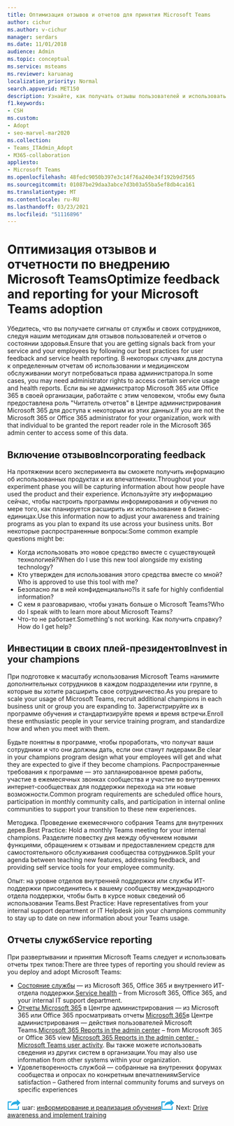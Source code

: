 ```yaml
---
title: Оптимизация отзывов и отчетов для принятия Microsoft Teams
author: cichur
ms.author: v-cichur
manager: serdars
ms.date: 11/01/2018
audience: Admin
ms.topic: conceptual
ms.service: msteams
ms.reviewer: karuanag
localization_priority: Normal
search.appverid: MET150
description: Узнайте, как получать отзывы пользователей и использовать отчеты о состоянии обслуживания при внедрении Teams.
f1.keywords:
- CSH
ms.custom:
- Adopt
- seo-marvel-mar2020
ms.collection:
- Teams_ITAdmin_Adopt
- M365-collaboration
appliesto:
- Microsoft Teams
ms.openlocfilehash: 48fedc9050b397e3c14f76a240e34f192b9d7565
ms.sourcegitcommit: 01087be29daa3abce7d3b03a55ba5ef8db4ca161
ms.translationtype: MT
ms.contentlocale: ru-RU
ms.lasthandoff: 03/23/2021
ms.locfileid: "51116896"
---
```

# <a name="optimize-feedback-and-reporting-for-your-microsoft-teams-adoption"></a><span data-ttu-id="4da09-103">Оптимизация отзывов и отчетности по внедрению Microsoft Teams</span><span class="sxs-lookup"><span data-stu-id="4da09-103">Optimize feedback and reporting for your Microsoft Teams adoption</span></span>

<span data-ttu-id="4da09-104">Убедитесь, что вы получаете сигналы от службы и своих сотрудников, следуя нашим методикам для отзывов пользователей и отчетов о состоянии здоровья.</span><span class="sxs-lookup"><span data-stu-id="4da09-104">Ensure that you are getting signals back from your service and your employees by following our best practices for user feedback and service health reporting.</span></span>  <span data-ttu-id="4da09-105">В некоторых случаях для доступа к определенным отчетам об использовании и медицинском обслуживании могут потребоваться права администратора.</span><span class="sxs-lookup"><span data-stu-id="4da09-105">In some cases, you may need administrator rights to access certain service usage and health reports.</span></span> <span data-ttu-id="4da09-106">Если вы не администратор Microsoft 365 или Office 365 в своей организации, работайте с этим человеком, чтобы ему была предоставлена роль "Читатель отчетов" в Центре администрирования Microsoft 365 для доступа к некоторым из этих данных.</span><span class="sxs-lookup"><span data-stu-id="4da09-106">If you are not the Microsoft 365 or Office 365 administrator for your organization, work with that individual to be granted the report reader role in the Microsoft 365 admin center to access some of this data.</span></span>

## <a name="incorporating-feedback"></a><span data-ttu-id="4da09-107">Включение отзывов</span><span class="sxs-lookup"><span data-stu-id="4da09-107">Incorporating feedback</span></span> 

<span data-ttu-id="4da09-108">На протяжении всего эксперимента вы сможете получить информацию об использованных продуктах и их впечатлениях.</span><span class="sxs-lookup"><span data-stu-id="4da09-108">Throughout your experiment phase you will be capturing information about how people have used the product and their experience.</span></span> <span data-ttu-id="4da09-109">Используйте эту информацию сейчас, чтобы настроить программы информирования и обучения по мере того, как планируется расширить их использование в бизнес-единицах.</span><span class="sxs-lookup"><span data-stu-id="4da09-109">Use this information now to adjust your awareness and training programs as you plan to expand its use across your business units.</span></span> <span data-ttu-id="4da09-110">Вот некоторые распространенные вопросы:</span><span class="sxs-lookup"><span data-stu-id="4da09-110">Some common example questions might be:</span></span>

- <span data-ttu-id="4da09-111">Когда использовать это новое средство вместе с существующей технологией?</span><span class="sxs-lookup"><span data-stu-id="4da09-111">When do I use this new tool alongside my existing technology?</span></span>
- <span data-ttu-id="4da09-112">Кто утвержден для использования этого средства вместе со мной?</span><span class="sxs-lookup"><span data-stu-id="4da09-112">Who is approved to use this tool with me?</span></span>
- <span data-ttu-id="4da09-113">Безопасно ли в ней конфиденциально?</span><span class="sxs-lookup"><span data-stu-id="4da09-113">Is it safe for highly confidential information?</span></span> 
- <span data-ttu-id="4da09-114">С кем я разговариваю, чтобы узнать больше о Microsoft Teams?</span><span class="sxs-lookup"><span data-stu-id="4da09-114">Who do I speak with to learn more about Microsoft Teams?</span></span>
- <span data-ttu-id="4da09-115">Что-то не работает.</span><span class="sxs-lookup"><span data-stu-id="4da09-115">Something's not working.</span></span> <span data-ttu-id="4da09-116">Как получить справку?</span><span class="sxs-lookup"><span data-stu-id="4da09-116">How do I get help?</span></span>

## <a name="invest-in-your-champions"></a><span data-ttu-id="4da09-117">Инвестиции в своих плей-президентов</span><span class="sxs-lookup"><span data-stu-id="4da09-117">Invest in your champions</span></span>

<span data-ttu-id="4da09-118">При подготовке к масштабу использования Microsoft Teams нанимите дополнительных сотрудников в каждом подразделении или группе, в которые вы хотите расширить свое сотрудничество.</span><span class="sxs-lookup"><span data-stu-id="4da09-118">As you prepare to scale your usage of Microsoft Teams, recruit additional champions in each business unit or group you are expanding to.</span></span> <span data-ttu-id="4da09-119">Зарегистрируйте их в программе обучения и стандартизируйте время и время встречи.</span><span class="sxs-lookup"><span data-stu-id="4da09-119">Enroll these enthusiastic people in your service training program, and standardize how and when you meet with them.</span></span>
 
<span data-ttu-id="4da09-120">Будьте понятны в программе, чтобы проработать, что получат ваши сотрудники и что они должны дать, если они станут лидерами.</span><span class="sxs-lookup"><span data-stu-id="4da09-120">Be clear in your champions program design what your employees will get and what they are expected to give if they become champions.</span></span> <span data-ttu-id="4da09-121">Распространенные требования к программе — это запланированное время работы, участие в ежемесячных звонках сообщества и участие во внутренних интернет-сообществах для поддержки перехода на эти новые возможности.</span><span class="sxs-lookup"><span data-stu-id="4da09-121">Common program requirements are scheduled office hours, participation in monthly community calls, and participation in internal online communities to support your transition to these new experiences.</span></span>  

<span data-ttu-id="4da09-122">Методика. Проведение ежемесячного собрания Teams для внутренних дерев.</span><span class="sxs-lookup"><span data-stu-id="4da09-122">Best Practice: Hold a monthly Teams meeting for your internal champions.</span></span> <span data-ttu-id="4da09-123">Разделите повестку дня между обучением новыми функциями, обращением к отзывам и предоставлением средств для самостоятельного обслуживания сообщества сотрудников.</span><span class="sxs-lookup"><span data-stu-id="4da09-123">Split your agenda between teaching new features, addressing feedback, and providing self service tools for your employee community.</span></span>

<span data-ttu-id="4da09-124">Опыт: на уровне отделов внутренней поддержки или службы ИТ-поддержки присоединитесь к вашему сообществу международного отдела поддержки, чтобы быть в курсе новых сведений об использовании Teams.</span><span class="sxs-lookup"><span data-stu-id="4da09-124">Best Practice: Have representatives from your internal support department or IT Helpdesk join your champions community to stay up to date on new information about your Teams usage.</span></span> 

## <a name="service-reporting"></a><span data-ttu-id="4da09-125">Отчеты служб</span><span class="sxs-lookup"><span data-stu-id="4da09-125">Service reporting</span></span>

<span data-ttu-id="4da09-126">При развертывании и принятия Microsoft Teams следует и использовать отчеты трех типов:</span><span class="sxs-lookup"><span data-stu-id="4da09-126">There are three types of reporting you should review as you deploy and adopt Microsoft Teams:</span></span>

- <span data-ttu-id="4da09-127">[Состояние службы](https://status.office365.com/) — из Microsoft 365, Office 365 и внутреннего ИТ-отдела поддержки.</span><span class="sxs-lookup"><span data-stu-id="4da09-127">[Service health](https://status.office365.com/) – from Microsoft 365, Office 365, and your internal IT support department.</span></span>
- <span data-ttu-id="4da09-128">[Отчеты Microsoft 365](/microsoft-365/admin/activity-reports/activity-reports) в Центре администрирования — из Microsoft 365 или Office 365 просматривать отчеты [Microsoft 365](/microsoft-365/admin/activity-reports/microsoft-teams-user-activity)в Центре администрирования — действия пользователей Microsoft Teams.</span><span class="sxs-lookup"><span data-stu-id="4da09-128">[Microsoft 365 Reports in the admin center](/microsoft-365/admin/activity-reports/activity-reports) – from Microsoft 365 or Office 365 view [Microsoft 365 Reports in the admin center - Microsoft Teams user activity](/microsoft-365/admin/activity-reports/microsoft-teams-user-activity).</span></span> <span data-ttu-id="4da09-129">Вы также можете использовать сведения из других систем в организации.</span><span class="sxs-lookup"><span data-stu-id="4da09-129">You may also use information from other systems within your organization.</span></span>
- <span data-ttu-id="4da09-130">Удовлетворенность службой — собранные на внутренних форумах сообщества и опросах по конкретным впечатлениям</span><span class="sxs-lookup"><span data-stu-id="4da09-130">Service satisfaction – Gathered from internal community forums and surveys on specific experiences</span></span>

<span data-ttu-id="4da09-131">![Значок, представляющий следующий ](media/teams-adoption-next-icon.png) шаг: [информирование и реализация обучения](teams-adoption-drive-awareness.md)</span><span class="sxs-lookup"><span data-stu-id="4da09-131">![An icon representing the next step](media/teams-adoption-next-icon.png) Next: [Drive awareness and implement training](teams-adoption-drive-awareness.md)</span></span>